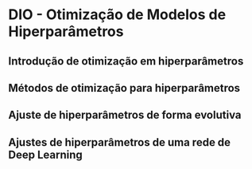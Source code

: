 # DIO - Otimização de Modelos de Hiperparâmetros

## Introdução de otimização em hiperparâmetros

## Métodos de otimização para hiperparâmetros

## Ajuste de hiperparâmetros de forma evolutiva

## Ajustes de hiperparâmetros de uma rede de Deep Learning

